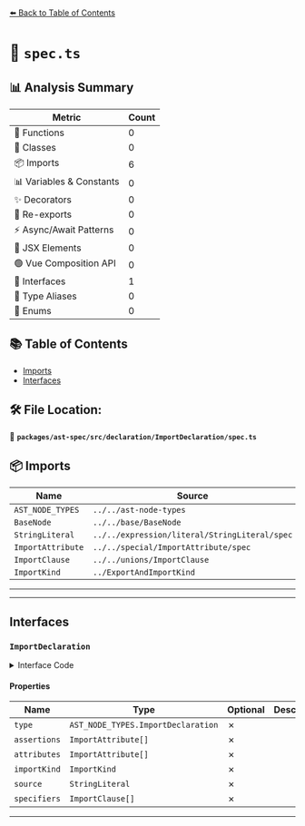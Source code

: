 [⬅️ Back to Table of Contents](../../../../../index.md)

# 📄 `spec.ts`

## 📊 Analysis Summary

| Metric | Count |
|--------|-------|
| 🔧 Functions | 0 |
| 🧱 Classes | 0 |
| 📦 Imports | 6 |
| 📊 Variables & Constants | 0 |
| ✨ Decorators | 0 |
| 🔄 Re-exports | 0 |
| ⚡ Async/Await Patterns | 0 |
| 💠 JSX Elements | 0 |
| 🟢 Vue Composition API | 0 |
| 📐 Interfaces | 1 |
| 📑 Type Aliases | 0 |
| 🎯 Enums | 0 |

## 📚 Table of Contents

- [Imports](#imports)
- [Interfaces](#interfaces)

## 🛠️ File Location:
📂 **`packages/ast-spec/src/declaration/ImportDeclaration/spec.ts`**

## 📦 Imports

| Name | Source |
|------|--------|
| `AST_NODE_TYPES` | `../../ast-node-types` |
| `BaseNode` | `../../base/BaseNode` |
| `StringLiteral` | `../../expression/literal/StringLiteral/spec` |
| `ImportAttribute` | `../../special/ImportAttribute/spec` |
| `ImportClause` | `../../unions/ImportClause` |
| `ImportKind` | `../ExportAndImportKind` |


---


---

## Interfaces

### `ImportDeclaration`

<details><summary>Interface Code</summary>

```ts
export interface ImportDeclaration extends BaseNode {
  type: AST_NODE_TYPES.ImportDeclaration;
  /**
   * The assertions declared for the export.
   * @example
   * ```ts
   * import * from 'mod' assert \{ type: 'json' \};
   * ```
   * @deprecated Replaced with {@link `attributes`}.
   */
  assertions: ImportAttribute[];
  /**
   * The attributes declared for the export.
   * @example
   * ```ts
   * import * from 'mod' with \{ type: 'json' \};
   * ```
   */
  attributes: ImportAttribute[];
  /**
   * The kind of the import.
   */
  importKind: ImportKind;
  /**
   * The source module being imported from.
   */
  source: StringLiteral;
  /**
   * The specifiers being imported.
   * If this is an empty array then either there are no specifiers:
   * ```
   * import {} from 'mod';
   * ```
   * Or it is a side-effect import:
   * ```
   * import 'mod';
   * ```
   */
  specifiers: ImportClause[];
}
```
</details>

#### Properties

| Name | Type | Optional | Description |
|------|------|----------|-------------|
| `type` | `AST_NODE_TYPES.ImportDeclaration` | ✗ |  |
| `assertions` | `ImportAttribute[]` | ✗ |  |
| `attributes` | `ImportAttribute[]` | ✗ |  |
| `importKind` | `ImportKind` | ✗ |  |
| `source` | `StringLiteral` | ✗ |  |
| `specifiers` | `ImportClause[]` | ✗ |  |


---